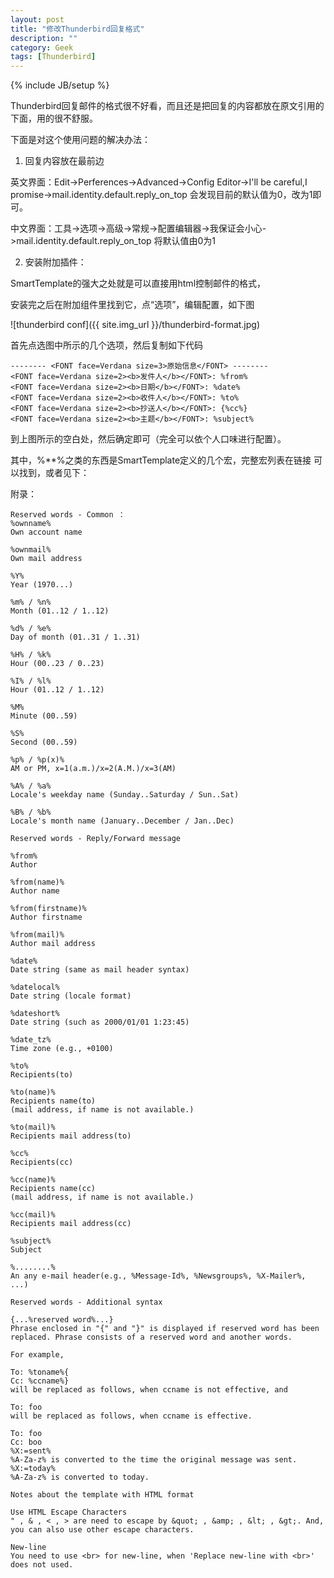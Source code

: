 ```yaml
---
layout: post
title: "修改Thunderbird回复格式"
description: ""
category: Geek
tags: [Thunderbird]
---
```

{% include JB/setup %}

Thunderbird回复邮件的格式很不好看，而且还是把回复的内容都放在原文引用的下面，用的很不舒服。

下面是对这个使用问题的解决办法：

1. 回复内容放在最前边

英文界面：Edit->Perferences->Advanced->Config Editor->I'll be careful,I promise->mail.identity.default.reply_on_top 会发现目前的默认值为0，改为1即可。

中文界面：工具->选项->高级->常规->配置编辑器->我保证会小心->mail.identity.default.reply_on_top  将默认值由0为1

2. 安装附加插件：

SmartTemplate的强大之处就是可以直接用html控制邮件的格式，

安装完之后在附加组件里找到它，点“选项”，编辑配置，如下图

![thunderbird conf]({{ site.img_url }}/thunderbird-format.jpg)

首先点选图中所示的几个选项，然后复制如下代码

	-------- <FONT face=Verdana size=3>原始信息</FONT> --------
	<FONT face=Verdana size=2><b>发件人</b></FONT>: %from%
	<FONT face=Verdana size=2><b>日期</b></FONT>: %date%
	<FONT face=Verdana size=2><b>收件人</b></FONT>: %to%
	<FONT face=Verdana size=2><b>抄送人</b></FONT>: {%cc%}
	<FONT face=Verdana size=2><b>主题</b></FONT>: %subject%

到上图所示的空白处，然后确定即可（完全可以依个人口味进行配置）。

其中，%**%之类的东西是SmartTemplate定义的几个宏，完整宏列表在链接 可以找到，或者见下：

附录：

	Reserved words - Common ：
	%ownname%
	Own account name

	%ownmail%
	Own mail address
	
	%Y%
	Year (1970...)
	
	%m% / %n%
	Month (01..12 / 1..12)
	
	%d% / %e%
	Day of month (01..31 / 1..31)

	%H% / %k%
	Hour (00..23 / 0..23)

	%I% / %l%
	Hour (01..12 / 1..12)

	%M%
	Minute (00..59)

	%S%
	Second (00..59)

	%p% / %p(x)%
	AM or PM, x=1(a.m.)/x=2(A.M.)/x=3(AM)

	%A% / %a%
	Locale's weekday name (Sunday..Saturday / Sun..Sat)

	%B% / %b%
	Locale's month name (January..December / Jan..Dec)

	Reserved words - Reply/Forward message

	%from%
	Author

	%from(name)%
	Author name

	%from(firstname)%
	Author firstname

	%from(mail)%
	Author mail address

	%date%
	Date string (same as mail header syntax)

	%datelocal%
	Date string (locale format)

	%dateshort%
	Date string (such as 2000/01/01 1:23:45)

	%date_tz%
	Time zone (e.g., +0100)

	%to%
	Recipients(to)

	%to(name)%
	Recipients name(to)
	(mail address, if name is not available.)

	%to(mail)%
	Recipients mail address(to)

	%cc%
	Recipients(cc)

	%cc(name)%
	Recipients name(cc)
	(mail address, if name is not available.)

	%cc(mail)%
	Recipients mail address(cc)

	%subject%
	Subject

	%........%
	An any e-mail header(e.g., %Message-Id%, %Newsgroups%, %X-Mailer%, ...)

	Reserved words - Additional syntax

	{...%reserved word%...}
	Phrase enclosed in "{" and "}" is displayed if reserved word has been replaced. Phrase consists of a reserved word and another words.

	For example,

	To: %toname%{
	Cc: %ccname%}
	will be replaced as follows, when ccname is not effective, and

	To: foo
	will be replaced as follows, when ccname is effective.

	To: foo
	Cc: boo
	%X:=sent%
	%A-Za-z% is converted to the time the original message was sent.
	%X:=today%
	%A-Za-z% is converted to today.

	Notes about the template with HTML format

	Use HTML Escape Characters
	" , & , < , > are need to escape by &quot; , &amp; , &lt; , &gt;. And, you can also use other escape characters.

	New-line
	You need to use <br> for new-line, when 'Replace new-line with <br>' does not used.
